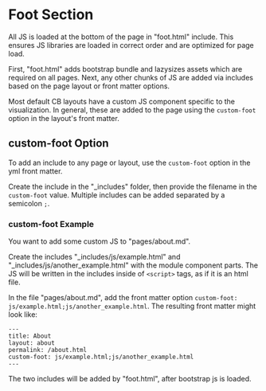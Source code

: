 # Foot Section

All JS is loaded at the bottom of the page in "foot.html" include.
This ensures JS libraries are loaded in correct order and are optimized for page load.

First, "foot.html" adds bootstrap bundle and lazysizes assets which are required on all pages.
Next, any other chunks of JS are added via includes based on the page layout or front matter options.

Most default CB layouts have a custom JS component specific to the visualization.
In general, these are added to the page using the `custom-foot` option in the layout's front matter.

## custom-foot Option

To add an include to any page or layout, use the `custom-foot` option in the yml front matter.

Create the include in the "\_includes" folder, then provide the filename in the `custom-foot` value.
Multiple includes can be added separated by a semicolon `;`.

### custom-foot Example

You want to add some custom JS to "pages/about.md".

Create the includes "\_includes/js/example.html" and "\_includes/js/another_example.html" with the module component parts.
The JS will be written in the includes inside of `<script>` tags, as if it is an html file.

In the file "pages/about.md", add the front matter option `custom-foot: js/example.html;js/another_example.html`.
The resulting front matter might look like:

```
---
title: About
layout: about
permalink: /about.html
custom-foot: js/example.html;js/another_example.html
---
```

The two includes will be added by "foot.html", after bootstrap js is loaded.
